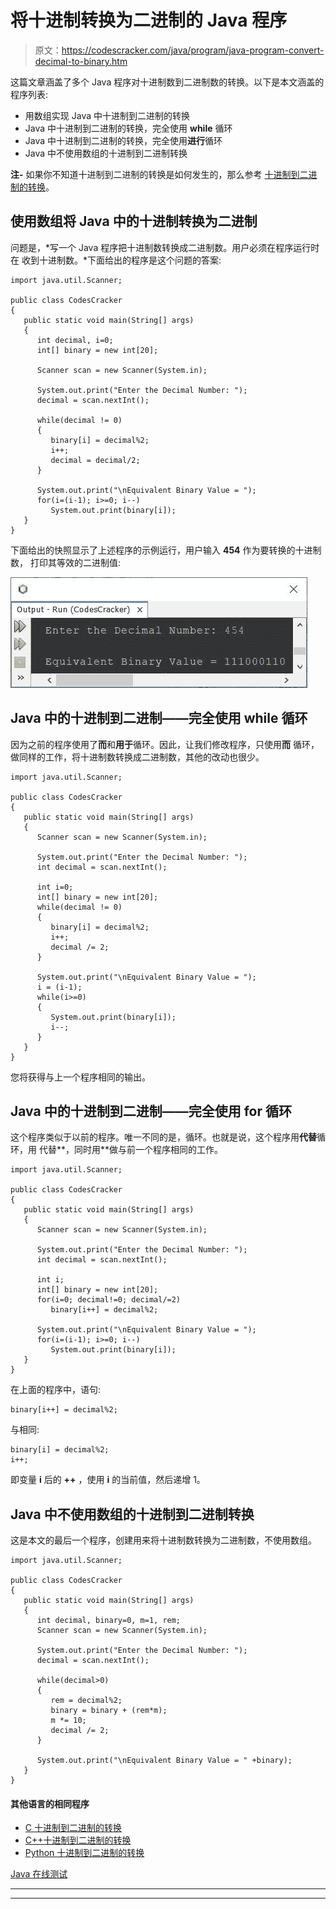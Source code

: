 # 将十进制转换为二进制的 Java 程序

> 原文：<https://codescracker.com/java/program/java-program-convert-decimal-to-binary.htm>

这篇文章涵盖了多个 Java 程序对十进制数到二进制数的转换。以下是本文涵盖的程序列表:

*   用数组实现 Java 中十进制到二进制的转换
*   Java 中十进制到二进制的转换，完全使用 **while** 循环
*   Java 中十进制到二进制的转换，完全使用**进行**循环
*   Java 中不使用数组的十进制到二进制转换

**注-** 如果你不知道十进制到二进制的转换是如何发生的，那么参考 [十进制到二进制的转换](/computer-fundamental/decimal-to-binary.htm)。

## 使用数组将 Java 中的十进制转换为二进制

问题是，*写一个 Java 程序把十进制数转换成二进制数。用户必须在程序运行时在 收到十进制数。*下面给出的程序是这个问题的答案:

```
import java.util.Scanner;

public class CodesCracker
{
   public static void main(String[] args)
   {
      int decimal, i=0;
      int[] binary = new int[20];

      Scanner scan = new Scanner(System.in);

      System.out.print("Enter the Decimal Number: ");
      decimal = scan.nextInt();

      while(decimal != 0)
      {
         binary[i] = decimal%2;
         i++;
         decimal = decimal/2;
      }

      System.out.print("\nEquivalent Binary Value = ");
      for(i=(i-1); i>=0; i--)
         System.out.print(binary[i]);
   }
}
```

下面给出的快照显示了上述程序的示例运行，用户输入 **454** 作为要转换的十进制数， 打印其等效的二进制值:

![java convert decimal to binary](img/e2a21aa3977867423169b6d8d096c903.png)

## Java 中的十进制到二进制——完全使用 while 循环

因为之前的程序使用了**而**和**用于**循环。因此，让我们修改程序，只使用**而** 循环，做同样的工作，将十进制数转换成二进制数，其他的改动也很少。

```
import java.util.Scanner;

public class CodesCracker
{
   public static void main(String[] args)
   {
      Scanner scan = new Scanner(System.in);

      System.out.print("Enter the Decimal Number: ");
      int decimal = scan.nextInt();

      int i=0;
      int[] binary = new int[20];
      while(decimal != 0)
      {
         binary[i] = decimal%2;
         i++;
         decimal /= 2;
      }

      System.out.print("\nEquivalent Binary Value = ");
      i = (i-1);
      while(i>=0)
      {
         System.out.print(binary[i]);
         i--;
      }
   }
}
```

您将获得与上一个程序相同的输出。

## Java 中的十进制到二进制——完全使用 for 循环

这个程序类似于以前的程序。唯一不同的是，循环。也就是说，这个程序用**代替**循环，用 代替**，同时用**做与前一个程序相同的工作。

```
import java.util.Scanner;

public class CodesCracker
{
   public static void main(String[] args)
   {
      Scanner scan = new Scanner(System.in);

      System.out.print("Enter the Decimal Number: ");
      int decimal = scan.nextInt();

      int i;
      int[] binary = new int[20];
      for(i=0; decimal!=0; decimal/=2)
         binary[i++] = decimal%2;

      System.out.print("\nEquivalent Binary Value = ");
      for(i=(i-1); i>=0; i--)
         System.out.print(binary[i]);
   }
}
```

在上面的程序中，语句:

```
binary[i++] = decimal%2;
```

与相同:

```
binary[i] = decimal%2;
i++;
```

即变量 **i** 后的 **++** ，使用 **i** 的当前值，然后递增 1。

## Java 中不使用数组的十进制到二进制转换

这是本文的最后一个程序，创建用来将十进制数转换为二进制数，不使用数组。

```
import java.util.Scanner;

public class CodesCracker
{
   public static void main(String[] args)
   {
      int decimal, binary=0, m=1, rem;
      Scanner scan = new Scanner(System.in);

      System.out.print("Enter the Decimal Number: ");
      decimal = scan.nextInt();

      while(decimal>0)
      {
         rem = decimal%2;
         binary = binary + (rem*m);
         m *= 10;
         decimal /= 2;
      }

      System.out.print("\nEquivalent Binary Value = " +binary);
   }
}
```

#### 其他语言的相同程序

*   [C 十进制到二进制的转换](/c/program/c-program-convert-decimal-to-binary.htm)
*   [C++十进制到二进制的转换](/cpp/program/cpp-program-convert-decimal-to-binary.htm)
*   [Python 十进制到二进制的转换](/python/program/python-program-convert-decimal-to-binary.htm)

[Java 在线测试](/exam/showtest.php?subid=1)

* * *

* * *